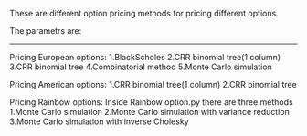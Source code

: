 These are different option pricing methods for pricing different options.

The parametrs are:










------------------------------------------------------------

Pricing European options:
  1.BlackScholes
  2.CRR binomial tree(1 column)
  3.CRR binomial tree
  4.Combinatorial method
  5.Monte Carlo simulation


Pricing American options:
  1.CRR binomial tree(1 column)
  2.CRR binomial tree



Pricing Rainbow options:
  Inside  Rainbow option.py there are three methods
    1.Monte Carlo simulation
    2.Monte Carlo simulation with variance reduction
    3.Monte Carlo simulation with inverse Cholesky



